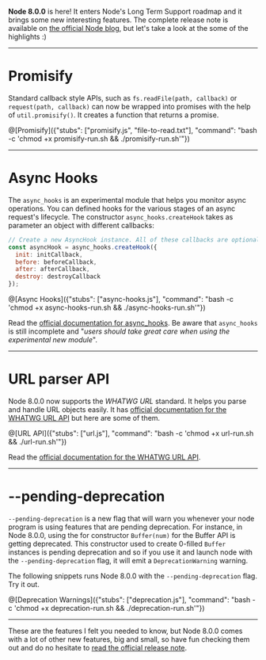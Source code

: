 **Node 8.0.0** is here! It enters Node's Long Term Support roadmap and it brings some new interesting features. The complete release note is available on [the official Node blog](https://nodejs.org/en/blog/release/v8.0.0/), but let's take a look at the some of the highlights :)

---------

# Promisify

Standard callback style APIs, such as `fs.readFile(path, callback)` or `request(path, callback)` can now be wrapped into promises with the help of `util.promisify()`. It creates a function that returns a promise.

@[Promisify]({"stubs": ["promisify.js", "file-to-read.txt"], "command": "bash -c 'chmod +x promisify-run.sh && ./promisify-run.sh'"})

---------

# Async Hooks

The `async_hooks` is an experimental module that helps you monitor async operations. You can defined hooks for the various stages of an async request's lifecycle. The constructor `async_hooks.createHook` takes as parameter an object with different callbacks:

```javascript
// Create a new AsyncHook instance. All of these callbacks are optional.
const asyncHook = async_hooks.createHook({
  init: initCallback,
  before: beforeCallback,
  after: afterCallback,
  destroy: destroyCallback
});
```

@[Async Hooks]({"stubs": ["async-hooks.js"], "command": "bash -c 'chmod +x async-hooks-run.sh && ./async-hooks-run.sh'"})

Read the [official documentation for async_hooks](https://github.com/AndreasMadsen/node/blob/82149a8e0f0a13e5f34215e370b6750a300617e6/doc/api/async_hooks.md). Be aware that `async_hooks` is still incomplete and "_users should take great care when using the experimental new module_".

---------

# URL parser API

Node 8.0.0 now supports the _WHATWG URL_ standard. It helps you parse and handle URL objects easily. It has [official documentation for the WHATWG URL API](https://nodejs.org/api/url.html#url_the_whatwg_url_api) but here are some of them.

@[URL API]({"stubs": ["url.js"], "command": "bash -c 'chmod +x url-run.sh && ./url-run.sh'"})

Read the [official documentation for the WHATWG URL API](https://nodejs.org/api/url.html#url_the_whatwg_url_api).

---------

# --pending-deprecation

`--pending-deprecation` is a new flag that will warn you whenever your node program is using features that are pending deprecation. For instance, in Node 8.0.0, using the for constructor `Buffer(num)` for the Buffer API is getting deprecated. This constructor used to create 0-filled `Buffer` instances is pending deprecation and so if you use it and launch node with the `--pending-deprecation` flag, it will emit a `DeprecationWarning` warning.

The following snippets runs Node 8.0.0 with the `--pending-deprecation` flag. Try it out.

@[Deprecation Warnings]({"stubs": ["deprecation.js"], "command": "bash -c 'chmod +x deprecation-run.sh && ./deprecation-run.sh'"})

-----------

These are the features I felt you needed to know, but Node 8.0.0 comes with a lot of other new features, big and small, so have fun checking them out and do no hesitate to [read the official release note](https://nodejs.org/en/blog/release/v8.0.0/).
